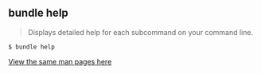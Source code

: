 ## bundle help

> Displays detailed help for each subcommand on your command line.

~~~
$ bundle help
~~~

[View the same man pages here](./man/bundle.1.html)
